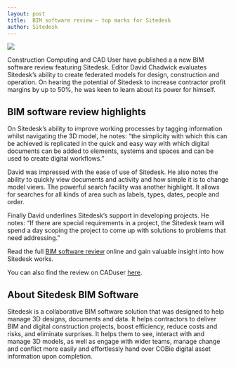 ```yaml
---
layout: post
title:  BIM software review – top marks for Sitedesk
author: Sitedesk
---
```


![]({{site.url}}/images/news/construction-computing.jpg)

Construction Computing and CAD User have published a a new BIM software review featuring Sitedesk. Editor David Chadwick evaluates Sitedesk’s ability to create federated models for design, construction and operation. On hearing the potential of Sitedesk to increase contractor profit margins by up to 50%, he was keen to learn about its power for himself.

<!--more-->

## BIM software review highlights

On Sitedesk’s ability to improve working processes by tagging information whilst navigating the 3D model, he notes: “the simplicity with which this can be achieved is replicated in the quick and easy way with which digital documents can be added to elements, systems and spaces and can be used to create digital workflows.”

David was impressed with the ease of use of Sitedesk. He also notes the ability to quickly view documents and activity and how simple it is to change model views. The powerful search facility was another highlight. It allows for searches for all kinds of area such as labels, types, dates, people and order.

Finally David underlines Sitedesk’s support in developing projects. He notes: “If there are special requirements in a project, the Sitedesk team will spend a day scoping the project to come up with solutions to problems that need addressing.”

Read the full [BIM software review]({{site.url}}/independent-review) online and gain valuable insight into how Sitedesk works.

You can also find the review on CADuser [here](http://www.btc.co.uk/Articles/index.php?mag=CAD&page=compDetails&link=6401&cp=1).

## About Sitedesk BIM Software

Sitedesk is a collaborative BIM software solution that was designed to help manage 3D designs, documents and data. It helps contractors to deliver BIM and digital construction projects, boost efficiency, reduce costs and risks, and eliminate surprises. It helps them to see, interact with and manage 3D models, as well as engage with wider teams, manage change and conflict more easily and effortlessly hand over COBie digital asset information upon completion.
